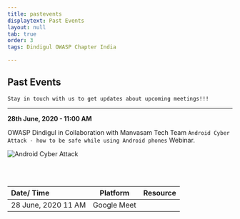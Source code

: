 ```yaml
---
title: pastevents
displaytext: Past Events
layout: null
tab: true
order: 3
tags: Dindigul OWASP Chapter India

---
```


## Past Events

```Stay in touch with us to get updates about upcoming meetings!!!``` 

<hr>

**28th June, 2020 - 11:00 AM**

OWASP Dindigul in Collaboration with Manvasam Tech Team  `Android Cyber Attack - how to be safe while using Android phones` Webinar.

![Android Cyber Attack](https://raw.githubusercontent.com/OWASP/www-chapter-dindigul/master/assets/images/event/001.jpg)

<br />
<br />

| Date/ Time           | Platform    | Resource      |
| :---                 |    :----:   |          ---: |
| 28 June, 2020 11 AM  | Google Meet |               |
